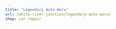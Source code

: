 ```yaml
---
title: "Legendary Auto Worx"
url: /white-river-junction/legendary-auto-worx/
shop: car repair
---
```

